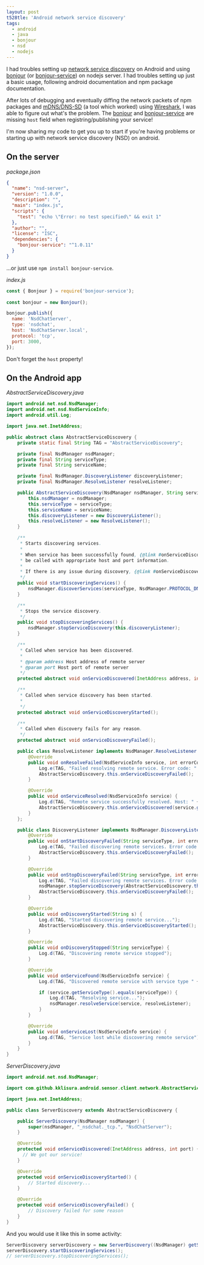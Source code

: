 ```yaml
---
layout: post
t528tle: 'Android network service discovery'
tags:
  - android
  - java
  - bonjour
  - nsd
  - nodejs
---
```


I had troubles setting up [network service discovery](https://developer.android.com/training/connect-devices-wirelessly/nsd) on Android and using [bonjour](https://github.com/watson/bonjour) (or [bonjour-service](https://www.npmjs.com/package/bonjour-service)) on nodejs server. I had troubles setting up just a basic usage, following android documentation and npm package documentation.

After lots of debugging and eventually diffing the network packets of npm packages and [mDNS/DNS-SD](https://github.com/mjansson/mdns) (a tool which worked) using [Wireshark](https://www.wireshark.org/), I was able to figure out what's the problem. The [bonjour](https://github.com/watson/bonjour) and [bonjour-service](https://www.npmjs.com/package/bonjour-service) are missing `host` field when registring/publishing your service!

I'm now sharing my code to get you up to start if you're having problems or starting up with network service discovery (NSD) on android.

## On the server

_package.json_
```json
{
  "name": "nsd-server",
  "version": "1.0.0",
  "description": "",
  "main": "index.js",
  "scripts": {
    "test": "echo \"Error: no test specified\" && exit 1"
  },
  "author": "",
  "license": "ISC",
  "dependencies": {
    "bonjour-service": "^1.0.11"
  }
}
```
...or just use `npm install bonjour-service`.

_index.js_
```js
const { Bonjour } = require('bonjour-service');
 
const bonjour = new Bonjour();

bonjour.publish({
  name: 'NsdChatServer',
  type: 'nsdchat',
  host: 'NsdChatServer.local',
  protocol: 'tcp',
  port: 3000,
});
```
Don't forget the `host` property!

## On the Android app

_AbstractServiceDiscovery.java_

```java
import android.net.nsd.NsdManager;
import android.net.nsd.NsdServiceInfo;
import android.util.Log;

import java.net.InetAddress;

public abstract class AbstractServiceDiscovery {
    private static final String TAG = "AbstractServiceDiscovery";

    private final NsdManager nsdManager;
    private final String serviceType;
    private final String serviceName;

    private final NsdManager.DiscoveryListener discoveryListener;
    private final NsdManager.ResolveListener resolveListener;

    public AbstractServiceDiscovery(NsdManager nsdManager, String serviceType, String serviceName) {
        this.nsdManager = nsdManager;
        this.serviceType = serviceType;
        this.serviceName = serviceName;
        this.discoveryListener = new DiscoveryListener();
        this.resolveListener = new ResolveListener();
    }

    /**
     * Starts discovering services.
     *
     * When service has been successfully found, {@link #onServiceDiscovered(InetAddress, int)} will
     * be called with appropriate host and port information.
     *
     * If there is any issue during discovery, {@link #onServiceDiscoveryFailed()} will be called.
     */
    public void startDiscoveringServices() {
        nsdManager.discoverServices(serviceType, NsdManager.PROTOCOL_DNS_SD, this.discoveryListener);
    }

    /**
     * Stops the service discovery.
     */
    public void stopDiscoveringServices() {
        nsdManager.stopServiceDiscovery(this.discoveryListener);
    }

    /**
     * Called when service has been discovered.
     *
     * @param address Host address of remote server
     * @param port Host port of remote server
     */
    protected abstract void onServiceDiscovered(InetAddress address, int port);

    /**
     * Called when service discovery has been started.
     *
     */
    protected abstract void onServiceDiscoveryStarted();

    /**
     * Called when discovery fails for any reason.
     */
    protected abstract void onServiceDiscoveryFailed();

    public class ResolveListener implements NsdManager.ResolveListener {
        @Override
        public void onResolveFailed(NsdServiceInfo service, int errorCode) {
            Log.e(TAG, "Failed resolving remote service. Error code: " + errorCode);
            AbstractServiceDiscovery.this.onServiceDiscoveryFailed();
        }

        @Override
        public void onServiceResolved(NsdServiceInfo service) {
            Log.d(TAG, "Remote service successfully resolved. Host: " + service.getHost().toString() + " port: " + service.getPort());
            AbstractServiceDiscovery.this.onServiceDiscovered(service.getHost(), service.getPort());
        }
    };

    public class DiscoveryListener implements NsdManager.DiscoveryListener {
        @Override
        public void onStartDiscoveryFailed(String serviceType, int errorCode) {
            Log.e(TAG, "Failed discovering remote services. Error code: " + errorCode);
            AbstractServiceDiscovery.this.onServiceDiscoveryFailed();
        }

        @Override
        public void onStopDiscoveryFailed(String serviceType, int errorCode) {
            Log.e(TAG, "Failed discovering remote services. Error code: " + errorCode);
            nsdManager.stopServiceDiscovery(AbstractServiceDiscovery.this.discoveryListener);
            AbstractServiceDiscovery.this.onServiceDiscoveryFailed();
        }

        @Override
        public void onDiscoveryStarted(String s) {
            Log.d(TAG, "Started discovering remote service...");
            AbstractServiceDiscovery.this.onServiceDiscoveryStarted();
        }

        @Override
        public void onDiscoveryStopped(String serviceType) {
            Log.d(TAG, "Discovering remote service stopped");
        }

        @Override
        public void onServiceFound(NsdServiceInfo service) {
            Log.d(TAG, "Discovered remote service with service type " + service.getServiceType() + " and name " + service.getServiceName());

            if (service.getServiceType().equals(serviceType)) {
                Log.d(TAG, "Resolving service...");
                nsdManager.resolveService(service, resolveListener);
            }
        }

        @Override
        public void onServiceLost(NsdServiceInfo service) {
            Log.d(TAG, "Service lost while discovering remote service");
        }
    }
}
```


_ServerDiscovery.java_

```java
import android.net.nsd.NsdManager;

import com.github.kklisura.android.sensor.client.network.AbstractServiceDiscovery;

import java.net.InetAddress;

public class ServerDiscovery extends AbstractServiceDiscovery {

    public ServerDiscovery(NsdManager nsdManager) {
        super(nsdManager, "_nsdchat._tcp.", "NsdChatServer");
    }

    @Override
    protected void onServiceDiscovered(InetAddress address, int port) {
      // We got our service!
    }

    @Override
    protected void onServiceDiscoveryStarted() {
        // Started discovery...
    }

    @Override
    protected void onServiceDiscoveryFailed() {
        // Discovery failed for some reason
    }
}
```

And you would use it like this in some activity:

```java
ServerDiscovery serverDiscovery = new ServerDiscovery((NsdManager) getSystemService(Context.NSD_SERVICE));
serverDiscovery.startDiscoveringServices();
// serverDiscovery.stopDiscoveringServices();
```
